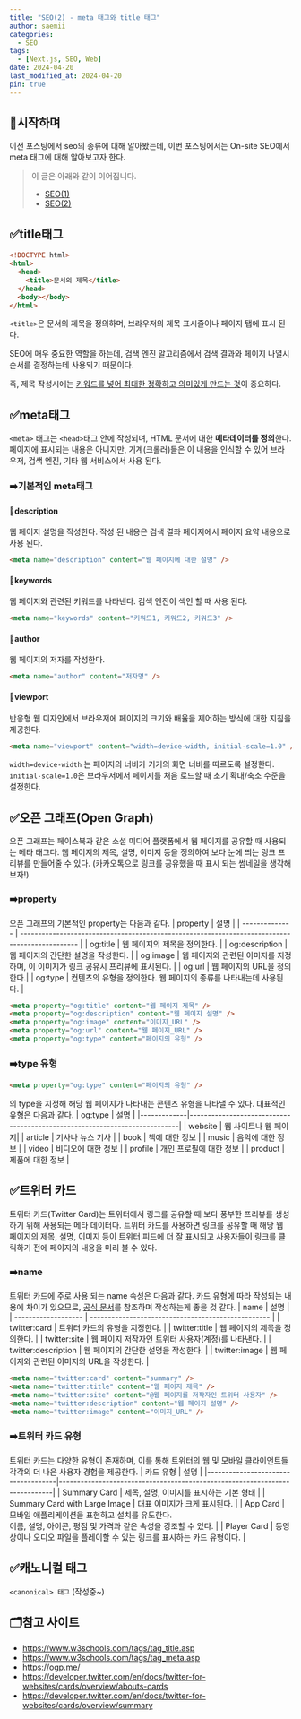 ```yaml
---
title: "SEO(2) - meta 태그와 title 태그"
author: saemii
categories:
  - SEO
tags:
  - [Next.js, SEO, Web]
date: 2024-04-20
last_modified_at: 2024-04-20
pin: true
---
```


## 📌시작하며

이전 포스팅에서 seo의 종류에 대해 알아봤는데, 이번 포스팅에서는 On-site SEO에서 meta 태그에 대해 알아보고자 한다.

> 이 글은 아래와 같이 이어집니다.
>
> - [SEO(1)](https://saemii-24.github.io/posts/seo-1/)
> - [SEO(2)](https://saemii-24.github.io/posts/seo-1/)

## ✅title태그

```html
<!DOCTYPE html>
<html>
  <head>
    <title>문서의 제목</title>
  </head>
  <body></body>
</html>
```

`<title>`은 문서의 제목을 정의하며, 브라우저의 제목 표시줄이나 페이지 탭에 표시 된다.

SEO에 매우 중요한 역할을 하는데, 검색 엔진 알고리즘에서 검색 결과와 페이지 나열시 순서를 결정하는데 사용되기 때문이다.

즉, 제목 작성시에는 <u>키워드를 넣어 최대한 정확하고 의미있게 만드는 것</u>이 중요하다.

## ✅meta태그

`<meta>` 태그는 `<head>`태그 안에 작성되며, HTML 문서에 대한 **메타데이터를 정의**한다.
페이지에 표시되는 내용은 아니지만, 기계(크롤러)들은 이 내용을 인식할 수 있어 브라우저, 검색 엔진, 기타 웹 서비스에서 사용 된다.

### ➡️기본적인 meta태그

#### 💟description

웹 페이지 설명을 작성한다. 작성 된 내용은 검색 결좌 페이지에서 페이지 요약 내용으로 사용 된다.

```html
<meta name="description" content="웹 페이지에 대한 설명" />
```

#### 💟keywords

웹 페이지와 관련된 키워드를 나타낸다. 검색 엔진이 색인 할 때 사용 된다.

```html
<meta name="keywords" content="키워드1, 키워드2, 키워드3" />
```

#### 💟author

웹 페이지의 저자를 작성한다.

```html
<meta name="author" content="저자명" />
```

#### 💟viewport

반응형 웹 디자인에서 브라우저에 페이지의 크기와 배율을 제어하는 방식에 대한 지침을 제공한다.

```html
<meta name="viewport" content="width=device-width, initial-scale=1.0" />
```

`width=device-width` 는 페이지의 너비가 기기의 화면 너비를 따르도록 설정한다.
`initial-scale=1.0`은 브라우저에서 페이지를 처음 로드할 때 초기 확대/축소 수준을 설정한다.

## ✅오픈 그래프(Open Graph)

오픈 그래프는 페이스북과 같은 소셜 미디어 플랫폼에서 웹 페이지를 공유할 때 사용되는 메타 태그다. 웹 페이지의 제목, 설명, 이미지 등을 정의하여 보다 눈에 띄는 링크 프리뷰를 만들어줄 수 있다.
(카카오톡으로 링크를 공유했을 때 표시 되는 썸네일을 생각해보자!)

### ➡️property

오픈 그래프의 기본적인 property는 다음과 같다.
| property | 설명 |
| -------------- | ---------------------------------------------------------------------------------------------- |
| og:title | 웹 페이지의 제목을 정의한다. |
| og:description | 웹 페이지의 간단한 설명을 작성한다. |
| og:image | 웹 페이지와 관련된 이미지를 지정하며, 이 이미지가 링크 공유시 프리뷰에 표시된다. |
| og:url | 웹 페이지의 URL을 정의한다.|
| og:type | 컨텐츠의 유형을 정의한다. 웹 페이지의 종류를 나타내는데 사용된다. |

```html
<meta property="og:title" content="웹 페이지 제목" />
<meta property="og:description" content="웹 페이지 설명" />
<meta property="og:image" content="이미지_URL" />
<meta property="og:url" content="웹 페이지_URL" />
<meta property="og:type" content="페이지의 유형" />
```

### ➡️type 유형

```html
<meta property="og:type" content="페이지의 유형" />
```

의 type을 지정해 해당 웹 페이지가 나타내는 콘텐츠 유형을 나타낼 수 있다. 대표적인 유형은 다음과 같다.
| og:type | 설명 |
|-------------|---------------------------------------------------------------------------|
| website | 웹 사이트나 웹 페이지|
| article | 기사나 뉴스 기사 |
| book | 책에 대한 정보 |
| music | 음악에 대한 정보 |
| video | 비디오에 대한 정보 |
| profile | 개인 프로필에 대한 정보 |
| product | 제품에 대한 정보 |

## ✅트위터 카드

트위터 카드(Twitter Card)는 트위터에서 링크를 공유할 때 보다 풍부한 프리뷰를 생성하기 위해 사용되는 메타 데이터다.
트위터 카드를 사용하면 링크를 공유할 때 해당 웹 페이지의 제목, 설명, 이미지 등이 트위터 피드에 더 잘 표시되고 사용자들이 링크를 클릭하기 전에 페이지의 내용을 미리 볼 수 있다.

### ➡️name

트위터 카드에 주로 사용 되는 name 속성은 다음과 같다. 카드 유형에 따라 작성되는 내용에 차이가 있으므로, [공식 문서]('https://developer.twitter.com/en/docs/twitter-for-websites/cards/overview/abouts-cards')를 참조하며 작성하는게 좋을 것 같다.
| name | 설명 |
| ------------------- | -------------------------------------------------- |
| twitter:card | 트위터 카드의 유형을 지정한다. |
| twitter:title | 웹 페이지의 제목을 정의한다. |
| twitter:site | 웹 페이지 저작자인 트위터 사용자(계정)를 나타낸다. |
| twitter:description | 웹 페이지의 간단한 설명을 작성한다. |
| twitter:image | 웹 페이지와 관련된 이미지의 URL을 작성한다. |

```html
<meta name="twitter:card" content="summary" />
<meta name="twitter:title" content="웹 페이지 제목" />
<meta name="twitter:site" content="@웹 페이지를 저작자인 트위터 사용자" />
<meta name="twitter:description" content="웹 페이지 설명" />
<meta name="twitter:image" content="이미지_URL" />
```

### ➡️트위터 카드 유형

트위터 카드는 다양한 유형이 존재하며, 이를 통해 트위터의 웹 및 모바일 클라이언트들 각각의 더 나은 사용자 경험을 제공한다.
| 카드 유형 | 설명 |
|------------------------------------|----------------------------------------------------------------------------|
| Summary Card | 제목, 설명, 이미지를 표시하는 기본 형태 |
| Summary Card with Large Image | 대표 이미지가 크게 표시된다. |
| App Card | 모바일 애플리케이션을 표현하고 설치를 유도한다.<br/> 이름, 설명, 아이콘, 평점 및 가격과 같은 속성을 강조할 수 있다. |
| Player Card | 동영상이나 오디오 파일을 플레이할 수 있는 링크를 표시하는 카드 유형이다. |

## ✅캐노니컬 태그

`<canonical> 태그` (작성중~)

## 🗂️참고 사이트

- https://www.w3schools.com/tags/tag_title.asp
- https://www.w3schools.com/tags/tag_meta.asp
- https://ogp.me/
- https://developer.twitter.com/en/docs/twitter-for-websites/cards/overview/abouts-cards
- https://developer.twitter.com/en/docs/twitter-for-websites/cards/overview/summary
